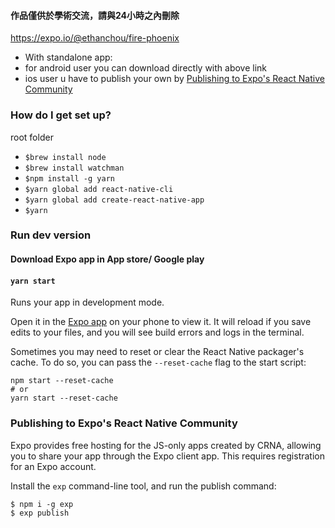#### 作品僅供於學術交流，請與24小時之內刪除

https://expo.io/@ethanchou/fire-phoenix

* With standalone app:
* for android user you can download directly with above link
* ios user u have to publish your own by [Publishing to Expo's React Native Community](#Publishing-to-Expo's-React-Native-Community) 

### How do I get set up?

root folder
* `$brew install node`
* `$brew install watchman`
* `$npm install -g yarn`
* `$yarn global add react-native-cli`
* `$yarn global add create-react-native-app`
* `$yarn`

### Run dev version

#### Download Expo app in App store/ Google play
#### `yarn start`

Runs your app in development mode.

Open it in the [Expo app](https://expo.io) on your phone to view it. It will reload if you save edits to your files, and you will see build errors and logs in the terminal.

Sometimes you may need to reset or clear the React Native packager's cache. To do so, you can pass the `--reset-cache` flag to the start script:

```
npm start --reset-cache
# or
yarn start --reset-cache
```

### Publishing to Expo's React Native Community

Expo provides free hosting for the JS-only apps created by CRNA, allowing you to share your app through the Expo client app. This requires registration for an Expo account.

Install the `exp` command-line tool, and run the publish command:

```
$ npm i -g exp
$ exp publish
```
